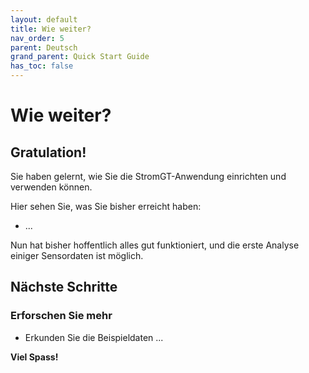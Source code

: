 ```yaml
---
layout: default
title: Wie weiter?
nav_order: 5
parent: Deutsch
grand_parent: Quick Start Guide
has_toc: false
---
```


# Wie weiter?
## Gratulation!
Sie haben gelernt, wie Sie die StromGT-Anwendung einrichten und verwenden können.

Hier sehen Sie, was Sie bisher erreicht haben:
- ...

Nun hat bisher hoffentlich alles gut funktioniert, und die erste Analyse einiger Sensordaten ist möglich.

## Nächste Schritte
### Erforschen Sie mehr
- Erkunden Sie die Beispieldaten ...

**Viel Spass!**
